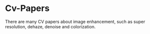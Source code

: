 # Cv-Papers
There are many CV papers about image enhancement, such as super resolution, dehaze, denoise and colorization.
